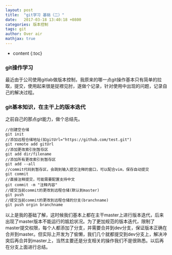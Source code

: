 ```yaml
---
layout: post
title:  "git学习 基础（二）"
date:   2017-03-18 13:40:18 +0800
categories: 版本控制
tags: git
author: Over air
mathjax: true
---
```


* content
{:toc}

### git操作学习
  最近由于公司使用gitlab做版本控制，我原来的哪一点git操作基本只有简单的拉取，提交，使用起来很是捉襟见肘，遂做个记录，针对使用中出现的问题，记录自己的解决过程。
### git基本知识，在主干上的版本迭代
  之前自己的那点git能力，做个总结先。
```
//创建空仓储
git init
//添加远程仓储地址(如gitUrl="https://github.com/test.git")
git remote add gitUrl
//添加更改索引到暂存区
git add dir/filename
//添加所有更改索引到暂存区
git add --all
//commit代码到暂存区，会跳到输入提交注释的窗口，可以配合vim，保存自动提交
git commit
//直接注释提交，可能需要配置支持中文
git commit -m "注释内容"
//提交当前commit的更改到远程仓储(默认到master)
git push
//提交当前commit的更改到远程仓储的分支(branchname)
git push orgin branchname
```
以上是我的基础了解，这时候我们基本上都在主干master上进行版本迭代，后来出现了master版本不能运行的尴尬状况。为了更加规范的版本迭代，限制了master提交权限，每个人都添加了分支，并需要合并到dev分支，保证版本正确在合并到master。但实际上开发为了偷懒，我们几个就都提交到dev分支上，解决冲突后再合并到master上，当然主要还是分支相关的操作我们不是很熟悉。以后再在分支上面进行总结。
